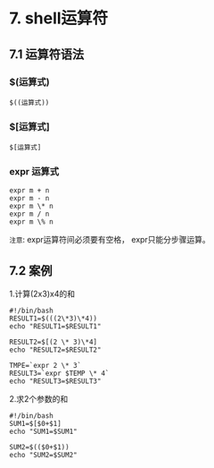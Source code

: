 # 7. shell运算符
## 7.1 运算符语法
### $(运算式)
```shell script
$((运算式))

```
### $[运算式]
```shell script
$[运算式]
```

### expr 运算式
```shell script
expr m + n
expr m - n
expr m \* n
expr m / n
expr m \% n
```
`注意`: expr运算符间必须要有空格， expr只能分步骤运算。


## 7.2 案例
1.计算(2x3)x4的和
```shell script
#!/bin/bash
RESULT1=$(((2\*3)\*4))
echo "RESULT1=$RESULT1"

RESULT2=$[(2 \* 3)\*4]
echo "RESULT2=$RESULT2"

TMPE=`expr 2 \* 3`
RESULT3=`expr $TEMP \* 4`
echo "RESULT3=$RESULT3"
```

2.求2个参数的和
```shell script
#!/bin/bash
SUM1=$[$0+$1]
echo "SUM1=$SUM1"

SUM2=$(($0+$1))
echo "SUM2=$SUM2"

```



